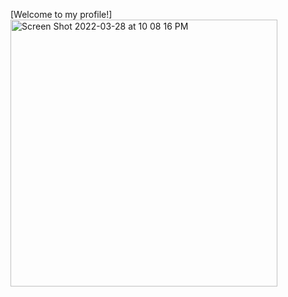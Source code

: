 
[Welcome to my profile!]<img width="427" alt="Screen Shot 2022-03-28 at 10 08 16 PM" src="https://user-images.githubusercontent.com/102196470/160525185-25cdf29b-8d5b-40ab-a41b-6eb7cdf3a3f2.png">

